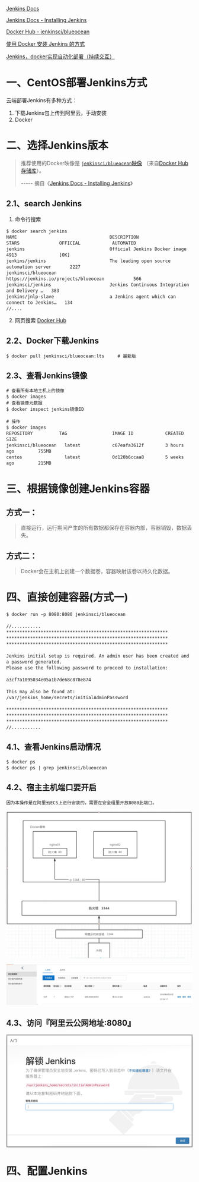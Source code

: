 [Jenkins Docs](https://www.jenkins.io/doc/)

[Jenkins Docs - Installing Jenkins](https://www.jenkins.io/doc/book/installing/)

[Docker Hub - jenkinsci/blueocean](https://hub.docker.com/r/jenkinsci/blueocean)



[使用 Docker 安装 Jenkins 的方式](https://segmentfault.com/a/1190000021925039)

[Jenkins，docker实现自动化部署（持续交互）](https://developer.aliyun.com/article/611302)





# 一、CentOS部署Jenkins方式

云端部署Jenkins有多种方式：

1. 下载Jenkins包上传到阿里云，手动安装
2. Docker



# 二、选择Jenkins版本

> 推荐使用的Docker映像是 [`jenkinsci/blueocean`映像](https://hub.docker.com/r/jenkinsci/blueocean/) （来自[Docker Hub存储库](https://hub.docker.com/)）。
>
> ----- 摘自《[Jenkins Docs - Installing Jenkins](https://www.jenkins.io/doc/book/installing/)》



## 2.1、search Jenkins

1. 命令行搜索

```shell
$ docker search jenkins
NAME                                   DESCRIPTION                                     STARS               OFFICIAL            AUTOMATED
jenkins                                Official Jenkins Docker image                   4913                [OK]                
jenkins/jenkins                        The leading open source automation server       2227                                    
jenkinsci/blueocean                    https://jenkins.io/projects/blueocean           566                                     
jenkinsci/jenkins                      Jenkins Continuous Integration and Delivery …   383                                     
jenkins/jnlp-slave                     a Jenkins agent which can connect to Jenkins…   134 
//....
```

2. 网页搜索 [Docker Hub](https://hub.docker.com/)



## 2.2、Docker下载Jenkins

```shell
$ docker pull jenkinsci/blueocean:lts     # 最新版
```



## 2.3、查看Jenkins镜像

```shell
# 查看所有本地主机上的镜像
$ docker images
# 查看镜像元数据
$ docker inspect jenkins镜像ID

# 操作
$ docker images
REPOSITORY          TAG                 IMAGE ID            CREATED             SIZE
jenkinsci/blueocean   latest            c67eafa3612f        3 hours ago         755MB
centos                latest            0d120b6ccaa8        5 weeks ago         215MB
```



# 三、根据镜像创建Jenkins容器

## 方式一：

> 直接运行，运行期间产生的所有数据都保存在容器内部，容器销毁，数据丢失。

## 方式二：

>Docker会在主机上创建一个数据卷，容器映射该卷以持久化数据。



# 四、直接创建容器(方式一)

```shell
$ docker run -p 8080:8080 jenkinsci/blueocean

//...........
*************************************************************
*************************************************************
*************************************************************

Jenkins initial setup is required. An admin user has been created and a password generated.
Please use the following password to proceed to installation:

a3cf7a1095034e05a1b7de68c878e874

This may also be found at: /var/jenkins_home/secrets/initialAdminPassword

*************************************************************
*************************************************************
*************************************************************
//...........
```



## 4.1、查看Jenkins启动情况

```shell
$ docker ps
$ docker ps | grep jenkinsci/blueocean
```



## 4.2、宿主主机端口要开启

```
因为本操作是在阿里云ECS上进行安装的，需要在安全组里开放8080此端口。
```

![](media_Docker_Jenkins/001.jpg)



![](media_Docker_Jenkins/002.jpg)



## 4.3、访问『阿里云公网地址:8080』

![](media_Docker_Jenkins/003.jpg)



# 四、配置Jenkins











